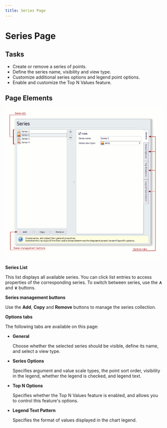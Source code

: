```yaml
---
title: Series Page
---
```

# Series Page
## Tasks
* Create or remove a series of points.
* Define the series name, visibility and view type.
* Customize additional series options and legend point options.
* Enable and customize the Top N Values feature.

## Page Elements
![ChartWizard_SeriesPage](../../../images/img7231.png)

**Series List**

This list displays all available series. You can click list entries to access properties of the corresponding series. To switch between series, use the **&#8743;** and **&#8744;** buttons.

**Series management buttons**

Use the **Add**, **Copy** and **Remove** buttons to manage the series collection.

**Options tabs**

The following tabs are available on this page:
* **General**
	
	Choose whether the selected series should be visible, define its name, and select a view type.
* **Series Options**
	
	Specifies argument and value scale types, the point sort order, visibility in the legend, whether the legend is checked,  and legend text.
* **Top N Options**
	
	Specifies whether the Top N Values feature is enabled, and allows you to control this feature's options.
* **Legend Text Pattern**
	
	Specifies the format of values displayed in the chart legend.